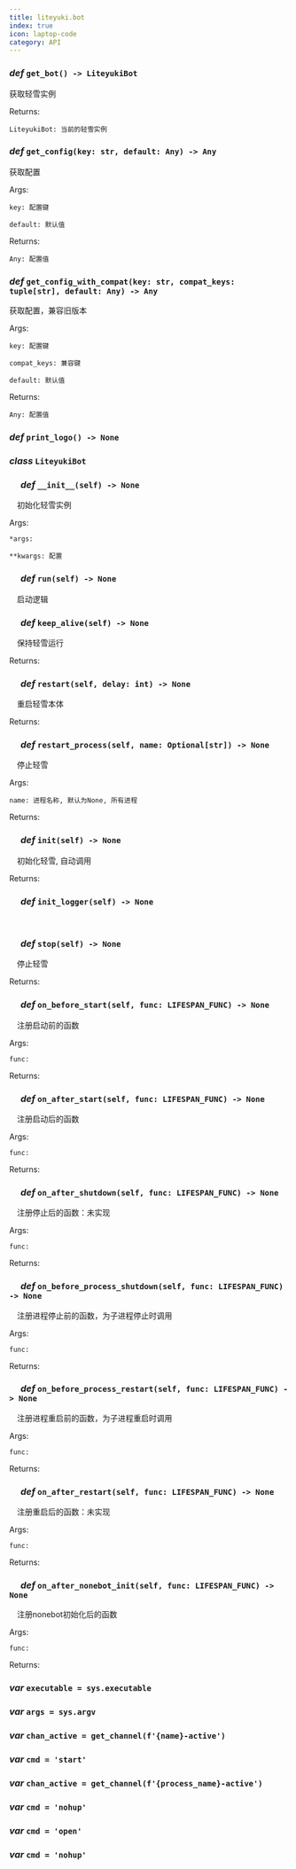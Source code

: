```yaml
---
title: liteyuki.bot
index: true
icon: laptop-code
category: API
---
```


### ***def*** `get_bot() -> LiteyukiBot`

获取轻雪实例



Returns:

    LiteyukiBot: 当前的轻雪实例

### ***def*** `get_config(key: str, default: Any) -> Any`

获取配置

Args:

    key: 配置键

    default: 默认值



Returns:

    Any: 配置值

### ***def*** `get_config_with_compat(key: str, compat_keys: tuple[str], default: Any) -> Any`

获取配置，兼容旧版本

Args:

    key: 配置键

    compat_keys: 兼容键

    default: 默认值



Returns:

    Any: 配置值

### ***def*** `print_logo() -> None`



### ***class*** `LiteyukiBot`



### &emsp; ***def*** `__init__(self) -> None`

&emsp;初始化轻雪实例

Args:

    *args:

    **kwargs: 配置

### &emsp; ***def*** `run(self) -> None`

&emsp;启动逻辑

### &emsp; ***def*** `keep_alive(self) -> None`

&emsp;保持轻雪运行

Returns:

### &emsp; ***def*** `restart(self, delay: int) -> None`

&emsp;重启轻雪本体

Returns:

### &emsp; ***def*** `restart_process(self, name: Optional[str]) -> None`

&emsp;停止轻雪

Args:

    name: 进程名称, 默认为None, 所有进程

Returns:

### &emsp; ***def*** `init(self) -> None`

&emsp;初始化轻雪, 自动调用

Returns:

### &emsp; ***def*** `init_logger(self) -> None`

&emsp;

### &emsp; ***def*** `stop(self) -> None`

&emsp;停止轻雪

Returns:

### &emsp; ***def*** `on_before_start(self, func: LIFESPAN_FUNC) -> None`

&emsp;注册启动前的函数

Args:

    func:



Returns:

### &emsp; ***def*** `on_after_start(self, func: LIFESPAN_FUNC) -> None`

&emsp;注册启动后的函数

Args:

    func:



Returns:

### &emsp; ***def*** `on_after_shutdown(self, func: LIFESPAN_FUNC) -> None`

&emsp;注册停止后的函数：未实现

Args:

    func:



Returns:

### &emsp; ***def*** `on_before_process_shutdown(self, func: LIFESPAN_FUNC) -> None`

&emsp;注册进程停止前的函数，为子进程停止时调用

Args:

    func:



Returns:

### &emsp; ***def*** `on_before_process_restart(self, func: LIFESPAN_FUNC) -> None`

&emsp;注册进程重启前的函数，为子进程重启时调用

Args:

    func:



Returns:

### &emsp; ***def*** `on_after_restart(self, func: LIFESPAN_FUNC) -> None`

&emsp;注册重启后的函数：未实现

Args:

    func:



Returns:

### &emsp; ***def*** `on_after_nonebot_init(self, func: LIFESPAN_FUNC) -> None`

&emsp;注册nonebot初始化后的函数

Args:

    func:



Returns:

### ***var*** `executable = sys.executable`



### ***var*** `args = sys.argv`



### ***var*** `chan_active = get_channel(f'{name}-active')`



### ***var*** `cmd = 'start'`



### ***var*** `chan_active = get_channel(f'{process_name}-active')`



### ***var*** `cmd = 'nohup'`



### ***var*** `cmd = 'open'`



### ***var*** `cmd = 'nohup'`



